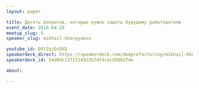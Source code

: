 ```yaml
---
layout: paper

title: Десять вопросов, которые нужно задать будущему работодателю
event_date: 2016.04.29
meetup_slug: 5
speaker_slug: mikhail-khorpyakov

youtube_id: DXtZqjGsDXQ
speakerdeck_direct: https://speakerdeck.com/deeprefactoring/mikhail-khorpiakov-10-voprosov-kotoryie-stoit-zadat-rabotodatieliu
speakerdeck_id: 54d0dc2371f24922b7df4cacd5092fde

about: 

---
```

